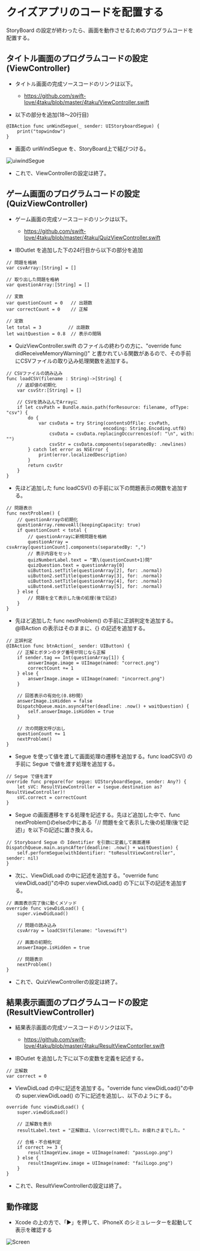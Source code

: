 # クイズアプリのコードを配置する

StoryBoard の設定が終わったら、画面を動作させるためのプログラムコードを配置する。

## タイトル画面のプログラムコードの設定(ViewController)

- タイトル画面の完成ソースコードのリンクは以下。

	- https://github.com/swift-love/4taku/blob/master/4taku/ViewController.swift

- 以下の部分を追加(18〜20行目)

```
@IBAction func unWindSegue(_ sender: UIStoryboardSegue) {
	print("topwindow")
}
```

- 画面の unWindSegue を、StoryBoard上で結びつける。

![uiwindSegue](../PNG/doc02-03-01.png)

- これで、ViewControllerの設定は終了。

## ゲーム画面のプログラムコードの設定(QuizViewController)

- ゲーム画面の完成ソースコードのリンクは以下。

	- https://github.com/swift-love/4taku/blob/master/4taku/QuizViewController.swift

- IBOutlet を追加した下の24行目から以下の部分を追加

```
// 問題を格納
var csvArray:[String] = []
   
// 取り出した問題を格納
var questionArray:[String] = []

// 変数
var questionCount = 0   // 出題数
var correctCount = 0    // 正解

// 定数
let total = 3          // 出題数
let waitQuestion = 0.8  // 表示の間隔
```

- QuizViewController.swift のファイルの終わりの方に、"override func didReceiveMemoryWarning()" と書かれている関数があるので、その手前にCSVファイルの取り込み処理関数を追加する。

```
// CSVファイルの読み込み
func loadCSV(filename : String)->[String] {
	// 返却値の初期化
	var csvStr:[String] = []

	// CSVを読み込んでArrayに
	if let csvPath = Bundle.main.path(forResource: filename, ofType: "csv") {
		do {
			var csvData = try String(contentsOfFile: csvPath,
									encoding: String.Encoding.utf8)
				csvData = csvData.replacingOccurrences(of: "\n", with: "")
				csvStr = csvData.components(separatedBy: .newlines)
		} catch let error as NSError {
			print(error.localizedDescription)
		}
		return csvStr
	}
}
```

- 先ほど追加した func loadCSV() の手前に以下の問題表示の関数を追加する。

```
// 問題表示
func nextProblem() {
    // questionArrayの初期化
    questionArray.removeAll(keepingCapacity: true)
    if questionCount < total {
		// questionArrayに新規問題を格納
       	questionArray = csvArray[questionCount].components(separatedBy: ",")
		// 表示内容をセット
		quizNumberLabel.text = "第\(questionCount+1)問"
		quizQuestion.text = questionArray[0]
		uiButton1.setTitle(questionArray[2], for: .normal)
		uiButton2.setTitle(questionArray[3], for: .normal)
		uiButton3.setTitle(questionArray[4], for: .normal)
		uiButton4.setTitle(questionArray[5], for: .normal)
    } else {
		// 問題を全て表示した後の処理(後で記述)
 	}
}
```

- 先ほど追加した func nextProblem() の手前に正誤判定を追加する。@IBAction の表示はそのままに、{} の記述を追加する。

```
// 正誤判定
@IBAction func btnAction(_ sender: UIButton) {
	// 正解とボタンのタグ番号が同じなら正解
	if sender.tag == Int(questionArray[1]) {
		answerImage.image = UIImage(named: "correct.png")
		correctCount += 1
	} else {
		answerImage.image = UIImage(named: "incorrect.png")
	}

	// 回答表示の有効化(0.8秒間)
	answerImage.isHidden = false
	DispatchQueue.main.asyncAfter(deadline: .now() + waitQuestion) {
		self.answerImage.isHidden = true
	}

	// 次の問題文呼び出し
	questionCount += 1
	nextProblem()
}
```

- Segue を使って値を渡して画面処理の遷移を追加する。func loadCSV() の手前に Segue で値を渡す処理を追加する。

```
// Segue で値を渡す
override func prepare(for segue: UIStoryboardSegue, sender: Any?) {
	let sVC: ResultViewController = (segue.destination as? ResultViewController)!
	sVC.correct = correctCount
}
```

- Segue の画面遷移をする処理を記述する。先ほど追加した中で、func nextProblem()のelseの中にある「// 問題を全て表示した後の処理(後で記述)」を以下の記述に置き換える。

```
// Storyboard Segue の Identifier を引数に定義して画面遷移
DispatchQueue.main.asyncAfter(deadline: .now() + waitQuestion) {
	self.performSegue(withIdentifier: "toResultViewController", sender: nil)
}
```

- 次に、ViewDidLoad の中に記述を追加する。"override func viewDidLoad()"の中の super.viewDidLoad() の下に以下の記述を追加する。

```
// 画面表示完了後に動くメソッド
override func viewDidLoad() {
	super.viewDidLoad()

	// 問題の読み込み
	csvArray = loadCSV(filename: "loveswift")

	// 画面の初期化
	answerImage.isHidden = true

	// 問題表示
	nextProblem()
}
```

- これで、QuizViewControllerの設定は終了。

## 結果表示画面のプログラムコードの設定(ResultViewController)

- 結果表示画面の完成ソースコードのリンクは以下。

	- https://github.com/swift-love/4taku/blob/master/4taku/ResultViewContorller.swift

- IBOutlet を追加した下に以下の変数を定義を記述する。

```
// 正解数
var correct = 0
```

- ViewDidLoad の中に記述を追加する。"override func viewDidLoad()"の中の super.viewDidLoad() の下に記述を追加し、以下のようにする。

```
override func viewDidLoad() {
	super.viewDidLoad()

	// 正解数を表示
	resultLabel.text = "正解数は、\(correct)問でした。お疲れさまでした。"

	// 合格・不合格判定
	if correct >= 3 {
		resultImageView.image = UIImage(named: "passLogo.png")
	} else {
		resultImageView.image = UIImage(named: "failLogo.png")
	}
}
```

- これで、ResultViewControllerの設定は終了。

## 動作確認

- Xcode の上の方で、「▶」を押して、iPhoneX のシミュレーターを起動して表示を確認する

![Screen](../PNG/doc02-02-28.png)
